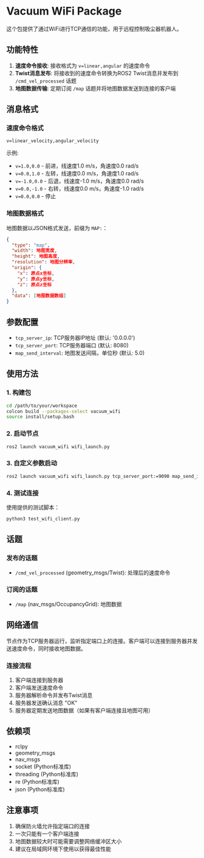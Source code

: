 # Vacuum WiFi Package

这个包提供了通过WiFi进行TCP通信的功能，用于远程控制吸尘器机器人。

## 功能特性

1. **速度命令接收**: 接收格式为 `v=linear,angular` 的速度命令
2. **Twist消息发布**: 将接收到的速度命令转换为ROS2 Twist消息并发布到 `/cmd_vel_processed` 话题
3. **地图数据传输**: 定期订阅 `/map` 话题并将地图数据发送到连接的客户端

## 消息格式

### 速度命令格式
```
v=linear_velocity,angular_velocity
```

示例:
- `v=1.0,0.0` - 前进，线速度1.0 m/s，角速度0.0 rad/s
- `v=0.0,1.0` - 左转，线速度0.0 m/s，角速度1.0 rad/s
- `v=-1.0,0.0` - 后退，线速度-1.0 m/s，角速度0.0 rad/s
- `v=0.0,-1.0` - 右转，线速度0.0 m/s，角速度-1.0 rad/s
- `v=0.0,0.0` - 停止

### 地图数据格式
地图数据以JSON格式发送，前缀为 `MAP:`：
```json
{
  "type": "map",
  "width": 地图宽度,
  "height": 地图高度,
  "resolution": 地图分辨率,
  "origin": {
    "x": 原点x坐标,
    "y": 原点y坐标,
    "z": 原点z坐标
  },
  "data": [地图数据数组]
}
```

## 参数配置

- `tcp_server_ip`: TCP服务器IP地址 (默认: '0.0.0.0')
- `tcp_server_port`: TCP服务器端口 (默认: 8080)
- `map_send_interval`: 地图发送间隔，单位秒 (默认: 5.0)

## 使用方法

### 1. 构建包
```bash
cd /path/to/your/workspace
colcon build --packages-select vacuum_wifi
source install/setup.bash
```

### 2. 启动节点
```bash
ros2 launch vacuum_wifi wifi_launch.py
```

### 3. 自定义参数启动
```bash
ros2 launch vacuum_wifi wifi_launch.py tcp_server_port:=9090 map_send_interval:=3.0
```

### 4. 测试连接
使用提供的测试脚本：
```bash
python3 test_wifi_client.py
```

## 话题

### 发布的话题
- `/cmd_vel_processed` (geometry_msgs/Twist): 处理后的速度命令

### 订阅的话题
- `/map` (nav_msgs/OccupancyGrid): 地图数据

## 网络通信

节点作为TCP服务器运行，监听指定端口上的连接。客户端可以连接到服务器并发送速度命令，同时接收地图数据。

### 连接流程
1. 客户端连接到服务器
2. 客户端发送速度命令
3. 服务器解析命令并发布Twist消息
4. 服务器发送确认消息 "OK"
5. 服务器定期发送地图数据（如果有客户端连接且地图可用）

## 依赖项

- rclpy
- geometry_msgs
- nav_msgs
- socket (Python标准库)
- threading (Python标准库)
- re (Python标准库)
- json (Python标准库)

## 注意事项

1. 确保防火墙允许指定端口的连接
2. 一次只能有一个客户端连接
3. 地图数据较大时可能需要调整网络缓冲区大小
4. 建议在局域网环境下使用以获得最佳性能
